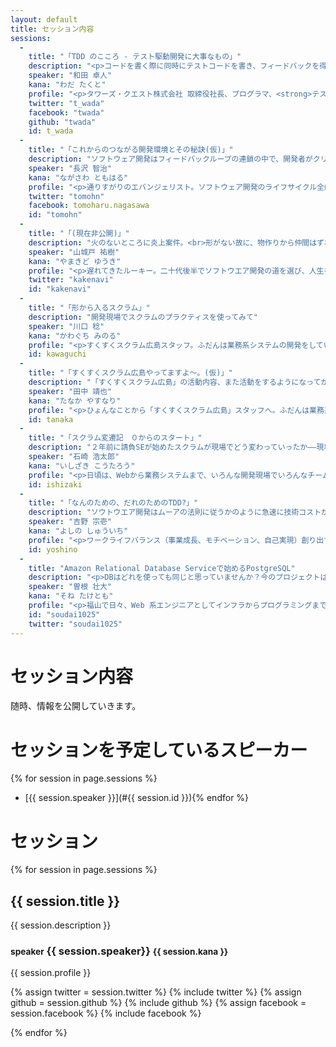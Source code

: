 ```yaml
---
layout: default
title: セッション内容
sessions:
  -
    title: "「TDD のこころ - テスト駆動開発に大事なもの」"
    description: "<p>コードを書く際に同時にテストコードを書き、フィードバックを得ながら開発を行う「テスト駆動開発(TDD)」が開発者のための重要なプラクティスと認識されるようになって久しいですが、<strong>まだまだ実践する技術者は少数派であり、初心者が入門するには壁があるのも事実</strong>です。本講演では TDD を始めてみたい、もしくは、始めてみたが迷っているエンジニアに向けて、<strong>テスト駆動開発にとって大事な「こころ」について</strong>の講演を行い、続いて <strong>TDD の事例紹介や導入時の心得、応用について</strong>も触れたいと思います。</p>"
    speaker: "和田 卓人"
    kana: "わだ たくと"
    profile: "<p>タワーズ・クエスト株式会社 取締役社長、プログラマ、<strong>テスト駆動開発者</strong>。学生時代にソフトウェア工学を学び、オブジェクト指向分析/設計に傾倒する。その後様々な縁に導かれソフトウェアパターンやXP（eXtremeProgramming）を実践する人たちと出会い、後の<strong>テスト駆動開発</strong>の誕生を知る。<strong>テスト駆動開発</strong>に「完璧主義の呪い（完璧な設計を得るまではコードを書けないし良いシステムも出来ないという強迫観念）」を解いてもらってからは、文章を書いたり、講演を行ったり、ハンズオンイベントを開催するなどして、<strong>テスト駆動開発</strong>を広めようと努力している。</p><p>今日もグリーンバンド（<strong>テスト駆動開発者の証</strong>）を左手に着け、テストと共にコードを書いている。</p><p>『<a href=\"http://www.oreilly.co.jp/books/9784873114798/\">プログラマが知るべき97のこと</a>』<br>『<a href=\"http://www.oreilly.co.jp/books/9784873115894/\">SQLアンチパターン</a>』（オライリージャパン）監修。</p>"
    twitter: "t_wada"
    facebook: "twada"
    github: "twada"
    id: t_wada
  -
    title: "「これからのつながる開発環境とその秘訣(仮)」"
    description: "ソフトウェア開発はフィードバックループの連鎖の中で、開発者がクリエイティブな仕事を行い、アイデアをビジネス価値としてユーザーにデリバリーすることです。そこには複雑さ、未経験な分野への挑戦があり、協調することで問題に立ち向かっていくことが求められます。このセッションでは、最新の開発環境がいかに重要なのかをご紹介します。"
    speaker: "長沢 智治"
    kana: "ながさわ ともはる"
    profile: "<p>通りすがりのエバンジェリスト。ソフトウェア開発のライフサイクル全般を経験したのち、開発者から開発者を支援するコンサルタントやアーキテクト、エバンジェリストを経験。リアル、バーチャル関係なく、通りすがりながらなにかお手伝いできないかを考え、行動する日々。趣味は、海水魚飼育と仮面ライダー。</p><p>『<a href=\"http://www.amazon.co.jp/%E3%82%A2%E3%82%B8%E3%83%A3%E3%82%A4%E3%83%AB%E3%82%BD%E3%83%95%E3%83%88%E3%82%A6%E3%82%A7%E3%82%A2%E3%82%A8%E3%83%B3%E3%82%B8%E3%83%8B%E3%82%A2%E3%83%AA%E3%83%B3%E3%82%B0-%E5%9F%BA%E6%9C%AC%E6%A6%82%E5%BF%B5%E3%81%8B%E3%82%89%E7%B6%99%E7%B6%9A%E7%9A%84%E3%83%95%E3%82%A3%E3%83%BC%E3%83%89%E3%83%90%E3%83%83%E3%82%AF%E3%81%BE%E3%81%A7-%E3%83%9E%E3%82%A4%E3%82%AF%E3%83%AD%E3%82%BD%E3%83%95%E3%83%88%E9%96%A2%E9%80%A3%E6%9B%B8-Sam-Guckenheimer/dp/4822294684\" target=\"_blank\">アジャイルソフトウェアエンジニアリング</a>』<br>（日経BP）監訳者代表</p><p>Blog: <a href=\"http://softwareengineeringplatform.com\" target=\"_blank\">softwareengineeringplatform.com</a>, <a href=\"http://blogs.itmedia.co.jp/nagap/\" target=\"_blank\">ITとビジネスの可能性</a></p>"
    twitter: "tomohn"
    facebook: tomoharu.nagasawa
    id: "tomohn"
  -
    title: "「(現在非公開)」"
    description: "火のないところに炎上案件。<br>形がない故に、物作りから仲間はずれにされがちなソフトウエア開発。しかも、形がない故に、誰の頭にも手元の資料にも完成形がない事もありがち。身を以て経験した、これだけはやるな！という例をご紹介します。タイトルから「ン」を取ると・・・あら不思議。"
    speaker: "山城戸 祐樹"
    kana: "やまきど ゆうき"
    profile: "<p>遅れてきたルーキー。二十代後半でソフトウエア開発の道を選び、人生を片足踏み外す。技術より体力な現場に疑問を持ち、勉強会に参加する内に、もう片足も踏み外す。若い技術者を消費するだけがソフトウエア業界ではないはずだと信じ、あちこちに応援に行ってはデスマらせている。火消しなのか、放火犯なのか。PMは、事件と事故の両方の側面から進捗会議に臨んでいます。<p><p>日本Androidの会中国支部 受付担当 <a href=\"http://www.bric.jp/\">株式会社ブリコラージュ</a> 所属</p>"
    twitter: "kakenavi"
    id: "kakenavi"
  -
    title: "「形から入るスクラム」"
    description: "開発現場でスクラムのプラクティスを使ってみて"
    speaker: "川口 稔"
    kana: "かわぐち みのる"
    profile: "<p>すくすくスクラム広島スタッフ。ふだんは業務系システムの開発をしています。よく使うのはJava/JavaScriptなど。下請けプログラマでも、開発現場をいい感じにするために、「何かできることはないかなぁ」と、考えている。</p><a href=\"http://linkroad.biz/\" target=\"_blank\">株式会社 リンクロード</a>所属"
    id: kawaguchi
  -
    title: "「すくすくスクラム広島やってますよ～。(仮)」"
    description: "「すくすくスクラム広島」の活動内容、また活動をするようになってからの変化。活動することの伝播を目指す。"
    speaker: "田中 靖也"
    kana: "たなか やすなり"
    profile: "<p>ひょんなことから「すくすくスクラム広島」スタッフへ。ふだんは業務系システムのSE的なお仕事をしている。チームパフォーマンスの最大化を意識し、継続的に成果を出し続けることを目標にしている。</p>"
    id: tanaka
  -
    title: "「スクラム変遷記　０からのスタート」"
    description: "２年前に請負SEが始めたスクラムが現場でどう変わっていったか——現場をどう変えていったか。"
    speaker: "石崎 浩太郎"
    kana: "いしざき こうたろう"
    profile: "<p>日頃は、Webから業務システムまで、いろんな開発現場でいろんなチームと関わりながらエンジニアの新しい働き方について模索中。</p><a href=\"http://www.necst.co.jp\" target=\"_blank\">NECシステムテクノロジー株式会社</a>所属<br><a href=\"http://www.biglobe.co.jp/\" target=\"_blank\">NECビッグローブ株式会社</a>兼務"
    id: ishizaki
  -
    title: "「なんのための、だれのためのTDD?」"
    description: "ソウトウエア開発はムーアの法則に従うかのように急速に技術コストが低くなっており、「考える」コストより「やる」コストのほうが低いケースが多くなっています。またサービス、技術も多様化しビジネスの賞味期限も短くなっています。こういった背景もあり「やる」ことを重視したマネジメントの概念「<strong>アジャイル</strong>」やそのプラクティスの一つである「<strong>スクラム</strong>」、設計、テスト、実装に関わる「<strong>TDD</strong>」の価値が急速に高まってきています。「<strong>TDD</strong>」の効果として、反復作業のコスト低減、プロダクトの品質向上、個人・チームのスキル向上といった開発パフォーマンス向上が期待でき、結果として余裕（＝余剰生産能力）が生まれます。この余裕を何に使用・投資するのか。顧客、経営者や上司に利用されるだけでは我々開発者は幸せにはなれません。ステークホルダーが皆、幸せになるためには同時に組織作りを進める必要があります。今回はスクラムやTDDを活かすための組織作りについてBIGLOBEの施策と成果について共有します。"
    speaker: "吉野 宗壱"
    kana: "よしの しゅういち"
    profile: "<p>ワークライフバランス（事業成長、モチベーション、自己実現）創り出すためのエンジンの一つとしてスクラムを組織に展開中。コーチングのコンセプトは「余裕と興味」</p><p>所属: <a href=\"http://www.biglobe.co.jp/\" >NECビックローブ株式会社</a></p>"
    id: yoshino
  -
    title: "Amazon Relational Database Serviceで始めるPostgreSQL"
    description: "<p>DBはどれを使っても同じと思っていませんか？今のプロジェクトはDBが問題原因となった時のことを検討していますか？KVSを使えば全てが解決すると思っていませんか？仕様変更・追加や性能面でボトルネックになりやすいDB。だからこそスプリントを乗り切るために柔軟で問題に強いDBを作りましょう。まずはその入り口をご紹介致します。</p>"
    speaker: "曽根 壮大"
    kana: "そね たけとも"
    profile: "<p>福山で日々、Web 系エンジニアとしてインフラからプログラミングまで実装を幅広く担当。PostgreSQLはWebでも便利！を伝えるために活動中。またPHPのWebフレームワーク「FuelPHP」やPythonの活動も行っています。</p><p>日本PostgreSQLユーザ会中国支部長<br>中国地方DB勉強会主催<br><a href=\"http://www.magic3.org/doc/\">Magic３エバンジェリスト</a><br><a href=\"http://soudai1025.blogspot.jp/\">ブログ</a></p>"
    id: "soudai1025"
    twitter: "soudai1025"
---
```


# セッション内容

随時、情報を公開していきます。

# セッションを予定しているスピーカー

{% for session in page.sessions %}
* [{{ session.speaker }}](#{{ session.id }}){% endfor %}

# セッション

{% for session in page.sessions %}
<div class="session">
<h2 class="session-title">{{ session.title }}</h2>

<p>{{ session.description }}</p>

<h3 id="{{ session.id }}">
  <small>speaker</small> {{ session.speaker}} <small>{{ session.kana }}</small></h3>
{{ session.profile }}
<p>
{% assign twitter = session.twitter %}
{% include twitter %}
{% assign github = session.github %}
{% include github %}
{% assign facebook = session.facebook %}
{% include facebook %}
</p>
</div>
{% endfor %}

